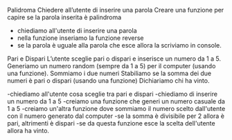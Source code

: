 Palidroma
Chiedere all’utente di inserire una parola
Creare una funzione per capire se la parola inserita è palindroma

- chiediamo all'utente di inserire una parola
- nella funzione inseriamo la funzione reverse 
- se la parola è uguale alla parola che esce allora la scriviamo in console.



Pari e Dispari
L’utente sceglie pari o dispari e inserisce un numero da 1 a 5.
Generiamo un numero random (sempre da 1 a 5) per il computer (usando una funzione).
Sommiamo i due numeri Stabiliamo se la somma dei due numeri è pari o dispari (usando una funzione)
Dichiariamo chi ha vinto.


-chiediamo all'utente cosa sceglie tra pari e dispari
-chiediamo di inserire un numero da 1 a 5
-creiamo una funzione che generi un numero casuale da 1 a 5
-creiamo un'altra funzione dove sommiamo il numero scelto dall'utente con il numero generato dal computer
    -se la somma è divisibile per 2 allora è pari, altrimenti è dispari
-se da questa funzione esce la scelta dell'utente allora ha vinto.

